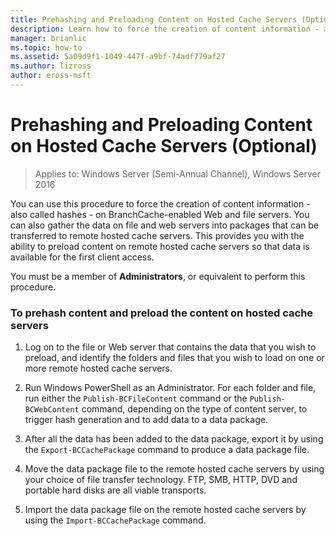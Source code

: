 ```yaml
---
title: Prehashing and Preloading Content on Hosted Cache Servers (Optional)
description: Learn how to force the creation of content information - also called hashes - on BranchCache-enabled Web and file servers.
manager: brianlic
ms.topic: how-to
ms.assetid: 5a09d9f1-1049-447f-a9bf-74adf779af27
ms.author: lizross
author: eross-msft
---
```

# Prehashing and Preloading Content on Hosted Cache Servers (Optional)

>Applies to: Windows Server (Semi-Annual Channel), Windows Server 2016

You can use this procedure to force the creation of content information - also called hashes - on BranchCache-enabled Web and file servers. You can also gather the data on file and web servers into packages that can be transferred to remote hosted cache servers.  This provides you with the ability to preload content on remote hosted cache servers so that data is available for the first client access.

You must be a member of **Administrators**, or equivalent to perform this procedure.

### To prehash content and preload the content on hosted cache servers

1.  Log on to the file or Web server that contains the data that you wish to preload, and identify the folders and files that you wish to load on one or more remote hosted cache servers.

2.  Run Windows PowerShell as an Administrator. For each folder and file, run either the `Publish-BCFileContent` command or the `Publish-BCWebContent` command, depending on the type of content server, to trigger hash generation and to add data to a data package.

3.  After all the data has been added to the data package, export it by using the `Export-BCCachePackage` command to produce a data package file.

4.  Move the data package file to the remote hosted cache servers by using your choice of file transfer technology.  FTP, SMB, HTTP, DVD and portable hard disks are all viable transports.

5.  Import the data package file on the remote hosted cache servers by using the `Import-BCCachePackage` command.


